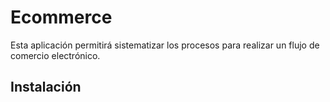 # Ecommerce
Esta aplicación permitirá sistematizar los procesos para realizar un flujo de comercio electrónico.

## Instalación
